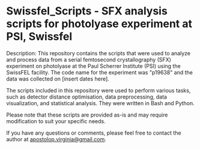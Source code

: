 # Swissfel_Scripts - SFX analysis scripts for photolyase experiment at PSI, Swissfel

Description:
This repository contains the scripts that were used to analyze and process data from a serial femtosecond 
crystallography (SFX) experiment on photolyase at the Paul Scherrer Institute (PSI) using the SwissFEL facility. 
The code name for the experiment was "p19638" and the data was collected on [insert dates here].

The scripts included in this repository were used to perform various tasks, such as detector distance optimisation, 
data preprocessing, data visualization, and statistical analysis. They were written in Bash and Python.

Please note that these scripts are provided as-is and may require modification to suit your specific needs.

If you have any questions or comments, please feel free to contact the author at apostolop.virginia@gmail.com.
